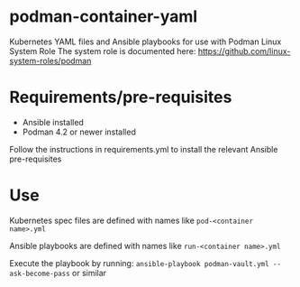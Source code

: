 # podman-container-yaml
Kubernetes YAML files and Ansible playbooks for use with Podman Linux System Role
The system role is documented here: https://github.com/linux-system-roles/podman

# Requirements/pre-requisites
- Ansible installed
- Podman 4.2 or newer installed

Follow the instructions in requirements.yml to install the relevant Ansible pre-requisites

# Use

Kubernetes spec files are defined with names like `pod-<container name>.yml`

Ansible playbooks are defined with names like `run-<container name>.yml`

Execute the playbook by running:
`ansible-playbook podman-vault.yml --ask-become-pass`
or similar
